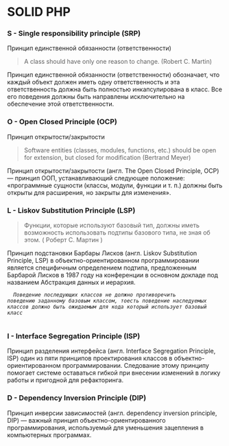 # SOLID PHP 

<h3> S - Single responsibility principle (SRP) </h3>

<p> Принцип единственной обязанности (ответственности) </p>
 
<blockquote> A class should have only one reason to change. (Robert C. Martin) </blockquote>

<p> Принцип единственной обязанности (ответственности) обозначает, что каждый объект должен иметь одну ответственность и эта ответственность должна быть полностью инкапсулирована в класс. Все его поведения должны быть направлены исключительно на обеспечение этой ответственности. </p>

<h3> O - Open Closed Principle (OCP) </h3>

<p> Принцип открытости/закрытости </p> 

 <blockquote> 	Software entities (classes, modules, functions, etc.) should be open for extension, but closed for modification (Bertrand Meyer) </blockquote>
 
<p> Принцип открытости/закрытости (англ. The Open Closed Principle, OCP) — принцип ООП, устанавливающий следующее положение: «программные сущности (классы, модули, функции и т. п.) должны быть открыты для расширения, но закрыты для изменения». </p>


<h3> L - Liskov Substitution Principle (LSP) </h3>

<blockquote> Функции, которые используют базовый тип, должны иметь возможность использовать подтипы базового типа, не зная об этом. ( Роберт С. Мартин ) </blockquote>

<p> Принцип подстановки Барбары Лисков (англ. Liskov Substitution Principle, LSP) в объектно-ориентированном программировании является специфичным определением подтипа, предложенным Барбарой Лисков в 1987 году на конференции в основном докладе под названием Абстракция данных и иерархия. </p>

<code> <em> Поведение последующих классов не должно противоречить поведению заданному базовым классом, тоесть поведение наследуемых классов должно быть ожидаемым для кода который использует базовый класс </em> </code>

<h3> I - Interface Segregation Principle (ISP) </h3>

<p> Принцип разделения интерфейса (англ. Interface Segregation Principle, ISP) один из пяти принципов проектирования классов в объектно-ориентированном программировании. Следование этому принципу помогает системе оставаться гибкой при внесении изменений в логику работы и пригодной для рефакторинга. </p>

<h3> D - Dependency Inversion Principle (DIP) </h3>

<p>Принцип инверсии зависимостей (англ. dependency inversion principle, DIP) — важный принцип объектно-ориентированного программирования, используемый для уменьшения зацепления в компьютерных программах.</p>
